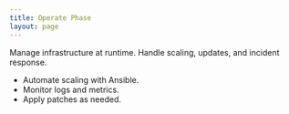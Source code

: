 ```yaml
---
title: Operate Phase
layout: page
---
```



Manage infrastructure at runtime. Handle scaling, updates, and incident response.

- Automate scaling with Ansible.
- Monitor logs and metrics.
- Apply patches as needed.